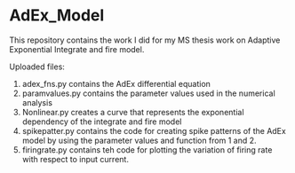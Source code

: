 # AdEx_Model

This repository contains the work I did for my MS thesis work on Adaptive Exponential Integrate and fire model.

Uploaded files:
1. adex_fns.py contains the AdEx differential equation
2. paramvalues.py contains the parameter values used in the numerical analysis
3. Nonlinear.py creates a curve that represents the exponential dependency of the integrate and fire model
4. spikepatter.py contains the code for creating spike patterns of the AdEx model by using the parameter values and function from 1 and 2.
5. firingrate.py contains teh code for plotting the variation of firing rate with respect to input current.
